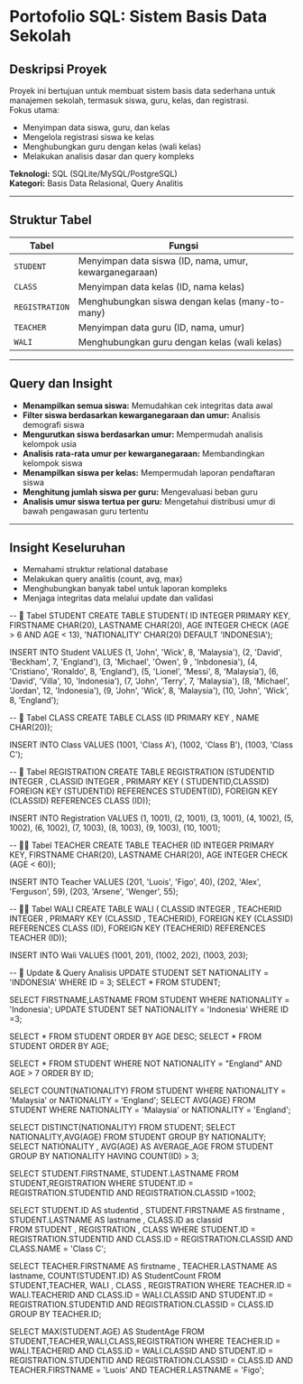 # Portofolio SQL: Sistem Basis Data Sekolah

## Deskripsi Proyek
Proyek ini bertujuan untuk membuat sistem basis data sederhana untuk manajemen sekolah, termasuk siswa, guru, kelas, dan registrasi.  
Fokus utama:
- Menyimpan data siswa, guru, dan kelas
- Mengelola registrasi siswa ke kelas
- Menghubungkan guru dengan kelas (wali kelas)
- Melakukan analisis dasar dan query kompleks

**Teknologi:** SQL (SQLite/MySQL/PostgreSQL)  
**Kategori:** Basis Data Relasional, Query Analitis

---

## Struktur Tabel

| Tabel       | Fungsi |
|-------------|--------|
| `STUDENT`   | Menyimpan data siswa (ID, nama, umur, kewarganegaraan) |
| `CLASS`     | Menyimpan data kelas (ID, nama kelas) |
| `REGISTRATION` | Menghubungkan siswa dengan kelas (many-to-many) |
| `TEACHER`   | Menyimpan data guru (ID, nama, umur) |
| `WALI`      | Menghubungkan guru dengan kelas (wali kelas) |

---

## Query dan Insight

- **Menampilkan semua siswa:** Memudahkan cek integritas data awal
- **Filter siswa berdasarkan kewarganegaraan dan umur:** Analisis demografi siswa
- **Mengurutkan siswa berdasarkan umur:** Mempermudah analisis kelompok usia
- **Analisis rata-rata umur per kewarganegaraan:** Membandingkan kelompok siswa
- **Menampilkan siswa per kelas:** Mempermudah laporan pendaftaran siswa
- **Menghitung jumlah siswa per guru:** Mengevaluasi beban guru
- **Analisis umur siswa tertua per guru:** Mengetahui distribusi umur di bawah pengawasan guru tertentu

---

## Insight Keseluruhan
- Memahami struktur relational database
- Melakukan query analitis (count, avg, max)
- Menghubungkan banyak tabel untuk laporan kompleks
- Menjaga integritas data melalui update dan validasi




-- 🏫 Tabel STUDENT
CREATE TABLE STUDENT(
    ID INTEGER PRIMARY KEY,
    FIRSTNAME CHAR(20),
    LASTNAME CHAR(20),
    AGE INTEGER CHECK (AGE > 6 AND AGE < 13),
    'NATIONALITY' CHAR(20) DEFAULT 'INDONESIA');

INSERT INTO Student VALUES
(1, 'John', 'Wick', 8, 'Malaysia'),
(2, 'David', 'Beckham', 7, 'England'),
(3, 'Michael', 'Owen', 9 , 'Inbdonesia'),
(4, 'Cristiano', 'Ronaldo', 8, 'England'),
(5, 'Lionel', 'Messi', 8, 'Malaysia'),
(6, 'David', 'Villa', 10, 'Indonesia'),
(7, 'John', 'Terry', 7, 'Malaysia'),
(8, 'Michael', 'Jordan', 12, 'Indonesia'),
(9, 'John', 'Wick', 8, 'Malaysia'),
(10, 'John', 'Wick', 8, 'England');

-- 🏫 Tabel CLASS
CREATE TABLE CLASS (ID PRIMARY KEY , NAME CHAR(20));

INSERT INTO Class VALUES
(1001, 'Class A'),
(1002, 'Class B'),
(1003, 'Class C');

-- 🧾 Tabel REGISTRATION
CREATE TABLE REGISTRATION (STUDENTID INTEGER , CLASSID INTEGER , PRIMARY KEY ( STUDENTID,CLASSID) FOREIGN KEY (STUDENTID) REFERENCES STUDENT(ID), FOREIGN KEY (CLASSID) REFERENCES CLASS (ID));

INSERT INTO Registration VALUES
(1, 1001),
(2, 1001),
(3, 1001),
(4, 1002),
(5, 1002),
(6, 1002),
(7, 1003),
(8, 1003),
(9, 1003),
(10, 1001);

-- 👨‍🏫 Tabel TEACHER
CREATE TABLE TEACHER (ID  INTEGER PRIMARY KEY, FIRSTNAME CHAR(20), LASTNAME CHAR(20), AGE INTEGER CHECK (AGE < 60));

INSERT INTO Teacher VALUES
(201, 'Luois', 'Figo', 40),
(202, 'Alex', 'Ferguson', 59),
(203, 'Arsene', 'Wenger', 55);

-- 🧑‍🏫 Tabel WALI
CREATE TABLE WALI ( CLASSID INTEGER , TEACHERID INTEGER , PRIMARY KEY (CLASSID , TEACHERID), FOREIGN KEY (CLASSID) REFERENCES CLASS (ID), FOREIGN KEY (TEACHERID) REFERENCES TEACHER (ID));

INSERT INTO Wali VALUES
(1001, 201),
(1002, 202),
(1003, 203);

-- 🔄 Update & Query Analisis
UPDATE STUDENT SET NATIONALITY = 'INDONESIA' WHERE ID = 3;
SELECT * FROM STUDENT; 

SELECT FIRSTNAME,LASTNAME FROM STUDENT WHERE NATIONALITY = 'Indonesia';
UPDATE STUDENT SET NATIONALITY = 'Indonesia' WHERE ID =3;

SELECT * FROM STUDENT ORDER BY AGE DESC;
SELECT * FROM STUDENT ORDER BY AGE;

SELECT * FROM STUDENT WHERE NOT NATIONALITY = "England" AND AGE > 7 ORDER BY ID;

SELECT COUNT(NATIONALITY) FROM STUDENT WHERE NATIONALITY = 'Malaysia' or NATIONALITY = 'England';
SELECT AVG(AGE) FROM STUDENT WHERE NATIONALITY = 'Malaysia' or NATIONALITY = 'England';

SELECT DISTINCT(NATIONALITY) FROM STUDENT;
SELECT NATIONALITY,AVG(AGE) FROM STUDENT GROUP BY NATIONALITY;
SELECT NATIONALITY , AVG(AGE) AS AVERAGE_AGE FROM STUDENT GROUP BY NATIONALITY HAVING COUNT(ID) > 3; 

SELECT STUDENT.FIRSTNAME, STUDENT.LASTNAME FROM STUDENT,REGISTRATION WHERE STUDENT.ID = REGISTRATION.STUDENTID AND REGISTRATION.CLASSID =1002;

SELECT STUDENT.ID AS studentid , STUDENT.FIRSTNAME AS firstname , STUDENT.LASTNAME AS lastname , CLASS.ID as classid   
FROM STUDENT , REGISTRATION  , CLASS 
WHERE STUDENT.ID = REGISTRATION.STUDENTID 
AND CLASS.ID = REGISTRATION.CLASSID 
AND CLASS.NAME = 'Class C';

SELECT TEACHER.FIRSTNAME AS firstname , TEACHER.LASTNAME AS lastname, COUNT(STUDENT.ID) AS StudentCount 
FROM STUDENT,TEACHER,  WALI , CLASS , REGISTRATION 
WHERE TEACHER.ID = WALI.TEACHERID 
AND CLASS.ID = WALI.CLASSID 
AND STUDENT.ID = REGISTRATION.STUDENTID 
AND REGISTRATION.CLASSID = CLASS.ID 
GROUP BY TEACHER.ID; 

SELECT  MAX(STUDENT.AGE) AS StudentAge 
FROM STUDENT,TEACHER,WALI,CLASS,REGISTRATION 
WHERE TEACHER.ID = WALI.TEACHERID 
AND CLASS.ID = WALI.CLASSID 
AND STUDENT.ID = REGISTRATION.STUDENTID 
AND REGISTRATION.CLASSID = CLASS.ID 
AND TEACHER.FIRSTNAME = 'Luois' 
AND TEACHER.LASTNAME = 'Figo';

